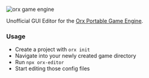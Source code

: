 ![orx game engine](https://orx-project.org/images/logo.png)

Unofficial GUI Editor for the [Orx Portable Game Engine](https://orx-project.org/).

### Usage

* Create a project with `orx init`
* Navigate into your newly created game directory
* Run `npx orx-editor`
* Start editing those config files
